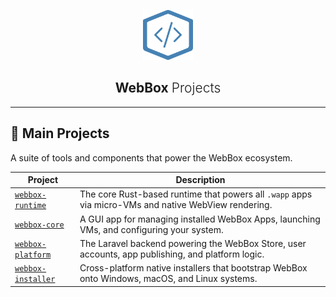 <p align="center">
  <img src="./logo.svg" alt="WebBox Logo" height="80">
</p>

<h2 align="center">
  <strong>WebBox</strong> <span style="font-weight:300;">Projects</span>
</h2>

---

## 🚀 Main Projects

A suite of tools and components that power the WebBox ecosystem.

| Project | Description |
|---------|-------------|
| [`webbox-runtime`](https://github.com/webboxcore/webbox-runtime) | The core Rust-based runtime that powers all `.wapp` apps via micro-VMs and native WebView rendering. |
| [`webbox-core`](https://github.com/webboxcore/webbox-core) | A GUI app for managing installed WebBox Apps, launching VMs, and configuring your system. |
| [`webbox-platform`](https://github.com/webboxcore/webbox-platform) | The Laravel backend powering the WebBox Store, user accounts, app publishing, and platform logic. |
| [`webbox-installer`](https://github.com/webboxcore/webbox-installer) | Cross-platform native installers that bootstrap WebBox onto Windows, macOS, and Linux systems. |